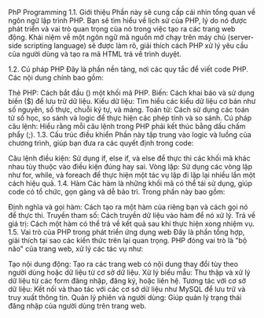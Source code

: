 PhP Programming
1.1. Giới thiệu
Phần này sẽ cung cấp cái nhìn tổng quan về ngôn ngữ lập trình PHP. Bạn sẽ tìm hiểu về lịch sử của PHP, lý do nó được phát triển và vai trò quan trọng của nó trong việc tạo ra các trang web động. Khái niệm về một ngôn ngữ mã nguồn mở chạy trên máy chủ (server-side scripting language) sẽ được làm rõ, giải thích cách PHP xử lý yêu cầu của người dùng và tạo ra mã HTML trả về trình duyệt.

1.2. Cú pháp PHP
Đây là phần nền tảng, nơi các quy tắc để viết code PHP. Các nội dung chính bao gồm:

Thẻ PHP: Cách bắt đầu () một khối mã PHP.
Biến: Cách khai báo và sử dụng biến ($) để lưu trữ dữ liệu.
Kiểu dữ liệu: Tìm hiểu các kiểu dữ liệu cơ bản như số nguyên, số thực, chuỗi ký tự, và mảng.
Toán tử: Cách sử dụng các toán tử số học, so sánh và logic để thực hiện các phép tính và so sánh.
Cú pháp câu lệnh: Hiểu rằng mỗi câu lệnh trong PHP phải kết thúc bằng dấu chấm phẩy (;).
1.3. Cấu trúc điều khiển
Phần này tập trung vào logic và luồng của chương trình, giúp bạn đưa ra các quyết định trong code:

Câu lệnh điều kiện: Sử dụng if, else if, và else để thực thi các khối mã khác nhau tùy thuộc vào điều kiện đúng hay sai.
Vòng lặp: Sử dụng các vòng lặp như for, while, và foreach để thực hiện một tác vụ lặp đi lặp lại nhiều lần một cách hiệu quả.
1.4. Hàm
Các hàm là những khối mã có thể tái sử dụng, giúp code có tổ chức, gọn gàng và dễ bảo trì. Trong phần này bao gồm:

Định nghĩa và gọi hàm: Cách tạo ra một hàm của riêng bạn và cách gọi nó để thực thi.
Truyền tham số: Cách truyền dữ liệu vào hàm để nó xử lý.
Trả về giá trị: Cách một hàm có thể trả về kết quả sau khi thực hiện xong nhiệm vụ.
1.5. Vai trò của PHP trong phát triển ứng dụng web
Đây là phần tổng hợp, giải thích tại sao các kiến thức trên lại quan trọng. PHP đóng vai trò là "bộ não" của trang web, xử lý các tác vụ như:

Tạo nội dung động: Tạo ra các trang web có nội dung thay đổi tùy theo người dùng hoặc dữ liệu từ cơ sở dữ liệu.
Xử lý biểu mẫu: Thu thập và xử lý dữ liệu từ các form đăng nhập, đăng ký, hoặc liên hệ.
Tương tác với cơ sở dữ liệu: Kết nối và thao tác với các cơ sở dữ liệu như MySQL để lưu trữ và truy xuất thông tin.
Quản lý phiên và người dùng: Giúp quản lý trạng thái đăng nhập của người dùng trên trang web.
